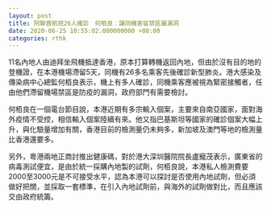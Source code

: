 ```yaml
---
layout: post
title: 阿聯酋航班26人確診　何栢良︰讓同機客留禁區屬漏洞
date: 2020-06-25 10:55:02.000000000 +08:00
categories: rthk
---
```


11名內地人由迪拜坐飛機抵達香港，原本打算轉機返回內地，但由於沒有目的地的登機證，在本港機場滯留5天，同機有26多名乘客先後確診新型肺炎。港大感染及傳染病中心總監何栢良表示，機上有多人確診，同機乘客應被視為緊密接觸者，任由他們滯留機場禁區是防疫的漏洞，政府部門有需要檢討。

何栢良在一個電台節目說，本港近期有多宗輸入個案，主要來自南亞國家，面對海外疫情不受控，相信輸入個案陸續有來。他又指巴基斯坦等國家的確診個案大幅上升，與化驗量增加有關，香港目前的檢測量仍未夠多，新加坡及澳門等地的檢測量比香港還要多。

另外，粵港兩地正商討推出健康碼，對於港大深圳醫院院長盧寵茂表示，廣東省的病毒測試便宜，是由於統一採購內地製的試劑，何栢良說，本港私人檢測費要2000至3000元是不可接受水平，認為本港可以探討是否使用內地試劑，但必須做好把關，並採取一套標準，在引入內地試劑前，與海外的試劑做對比，而且應該交由政府統籌。

